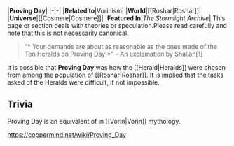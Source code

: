 |**Proving Day**|
|-|-|
|**Related to**|Vorinism|
|**World**|[[Roshar\|Roshar]]|
|**Universe**|[[Cosmere\|Cosmere]]|
|**Featured In**|*The Stormlight Archive*|
This page or section deals with theories or speculation.Please read carefully and note that this is not necessarily canonical.

>“* Your demands are about as reasonable as the ones made of the Ten Heralds on Proving Day!*”
\- An exclamation by Shallan[1]


It is possible that **Proving Day** was how the [[Herald\|Heralds]] were chosen from among the population of [[Roshar\|Roshar]].
It is implied that the tasks asked of the Heralds were difficult, if not impossible.

## Trivia
Proving Day is an equivalent of  in [[Vorin\|Vorin]] mythology.



https://coppermind.net/wiki/Proving_Day